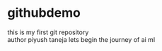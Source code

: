 # githubdemo
this is my first git repository
<br>
author piyush taneja
lets begin the journey of ai ml
